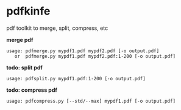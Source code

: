 # pdfkinfe

pdf toolkit to merge, split, compress, etc

**merge pdf**

```
usage: pdfmerge.py mypdf1.pdf mypdf2.pdf [-o output.pdf]
   or  pdfmerge.py mypdf1.pdf mypdf2.pdf:1-200 [-o output.pdf]
```

**todo: split pdf**

```
usage: pdfsplit.py mypdf1.pdf:1-200 [-o output.pdf]
```

**todo: compress pdf**

```
usage: pdfcompress.py [--std/--max] mypdf1.pdf [-o output.pdf]
```

